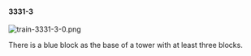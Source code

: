#### 3331-3
![train-3331-3-0.png](https://github.com/lil-lab/nlvr/raw/master/nlvr/train/images/14/train-3331-3-0.png "train-3331-3-0.png")

There is a blue block as the base of a tower with at least three blocks.